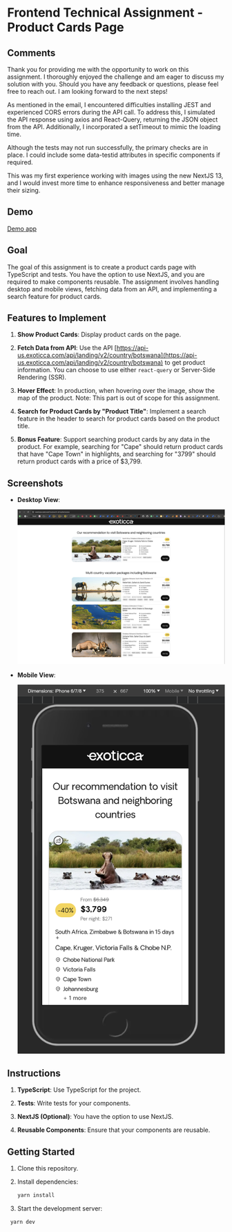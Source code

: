 # Frontend Technical Assignment - Product Cards Page

## Comments

Thank you for providing me with the opportunity to work on this assignment. I thoroughly enjoyed the challenge and am eager to discuss my solution with you. Should you have any feedback or questions, please feel free to reach out. I am looking forward to the next steps!

As mentioned in the email, I encountered difficulties installing JEST and experienced CORS errors during the API call. To address this, I simulated the API response using axios and React-Query, returning the JSON object from the API. Additionally, I incorporated a setTimeout to mimic the loading time.

Although the tests may not run successfully, the primary checks are in place. I could include some data-testid attributes in specific components if required.

This was my first experience working with images using the new NextJS 13, and I would invest more time to enhance responsiveness and better manage their sizing.

## Demo

[Demo app ](https://ecommerce-app-git-main-incari.vercel.app/)

## Goal

The goal of this assignment is to create a product cards page with TypeScript and tests. You have the option to use NextJS, and you are required to make components reusable. The assignment involves handling desktop and mobile views, fetching data from an API, and implementing a search feature for product cards.

## Features to Implement

1. **Show Product Cards**: Display product cards on the page.

2. **Fetch Data from API**: Use the API [https://api-us.exoticca.com/api/landing/v2/country/botswana](https://api-us.exoticca.com/api/landing/v2/country/botswana) to get product information. You can choose to use either `react-query` or Server-Side Rendering (SSR).

3. **Hover Effect**: In production, when hovering over the image, show the map of the product. Note: This part is out of scope for this assignment.

4. **Search for Product Cards by "Product Title"**: Implement a search feature in the header to search for product cards based on the product title.

5. **Bonus Feature**: Support searching product cards by any data in the product. For example, searching for "Cape" should return product cards that have "Cape Town" in highlights, and searching for "3799" should return product cards with a price of $3,799.

## Screenshots

- **Desktop View**:

  ![Desktop View](/public//desktop.png)

- **Mobile View**:

  ![Mobile View](/public//mobile.png)

## Instructions

1. **TypeScript**: Use TypeScript for the project.

2. **Tests**: Write tests for your components.

3. **NextJS (Optional)**: You have the option to use NextJS.

4. **Reusable Components**: Ensure that your components are reusable.

## Getting Started

1. Clone this repository.

2. Install dependencies:

   ```bash
   yarn install
   ```

3. Start the development server:

```bash
 yarn dev
```
